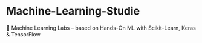 # Machine-Learning-Studie
🧠 Machine Learning Labs – based on Hands-On ML with Scikit-Learn, Keras &amp; TensorFlow
